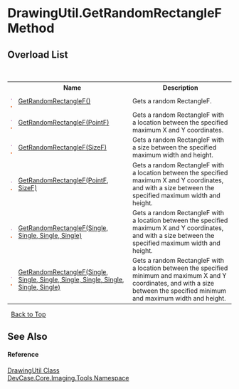 # DrawingUtil.GetRandomRectangleF Method 
 


## Overload List
&nbsp;<table><tr><th></th><th>Name</th><th>Description</th></tr><tr><td>![Public method](media/pubmethod.gif "Public method")![Static member](media/static.gif "Static member")</td><td><a href="M_DevCase_Core_Imaging_Tools_DrawingUtil_GetRandomRectangleF">GetRandomRectangleF()</a></td><td>
Gets a random RectangleF.</td></tr><tr><td>![Public method](media/pubmethod.gif "Public method")![Static member](media/static.gif "Static member")</td><td><a href="M_DevCase_Core_Imaging_Tools_DrawingUtil_GetRandomRectangleF_1">GetRandomRectangleF(PointF)</a></td><td>
Gets a random RectangleF with a location between the specified maximum X and Y coordinates.</td></tr><tr><td>![Public method](media/pubmethod.gif "Public method")![Static member](media/static.gif "Static member")</td><td><a href="M_DevCase_Core_Imaging_Tools_DrawingUtil_GetRandomRectangleF_3">GetRandomRectangleF(SizeF)</a></td><td>
Gets a random RectangleF with a size between the specified maximum width and height.</td></tr><tr><td>![Public method](media/pubmethod.gif "Public method")![Static member](media/static.gif "Static member")</td><td><a href="M_DevCase_Core_Imaging_Tools_DrawingUtil_GetRandomRectangleF_2">GetRandomRectangleF(PointF, SizeF)</a></td><td>
Gets a random RectangleF with a location between the specified maximum X and Y coordinates, and with a size between the specified maximum width and height.</td></tr><tr><td>![Public method](media/pubmethod.gif "Public method")![Static member](media/static.gif "Static member")</td><td><a href="M_DevCase_Core_Imaging_Tools_DrawingUtil_GetRandomRectangleF_4">GetRandomRectangleF(Single, Single, Single, Single)</a></td><td>
Gets a random RectangleF with a location between the specified maximum X and Y coordinates, and with a size between the specified maximum width and height.</td></tr><tr><td>![Public method](media/pubmethod.gif "Public method")![Static member](media/static.gif "Static member")</td><td><a href="M_DevCase_Core_Imaging_Tools_DrawingUtil_GetRandomRectangleF_5">GetRandomRectangleF(Single, Single, Single, Single, Single, Single, Single, Single)</a></td><td>
Gets a random RectangleF with a location between the specified minimum and maximum X and Y coordinates, and with a size between the specified minimum and maximum width and height.</td></tr></table>&nbsp;
<a href="#drawingutil.getrandomrectanglef-method">Back to Top</a>

## See Also


#### Reference
<a href="T_DevCase_Core_Imaging_Tools_DrawingUtil">DrawingUtil Class</a><br /><a href="N_DevCase_Core_Imaging_Tools">DevCase.Core.Imaging.Tools Namespace</a><br />